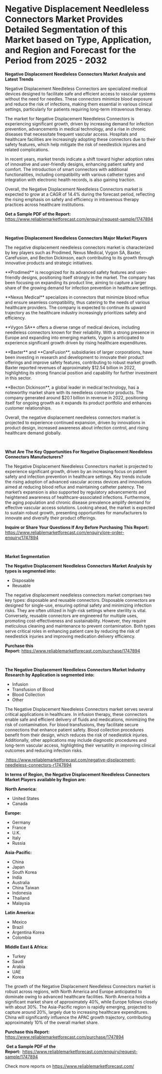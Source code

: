 <p><h1>Negative Displacement Needleless Connectors Market Provides Detailed Segmentation of this Market based on Type, Application, and Region and Forecast for the Period from 2025 - 2032</h1></p><p><strong>Negative Displacement Needleless Connectors Market Analysis and Latest Trends</strong></p>
<p><p>Negative Displacement Needleless Connectors are specialized medical devices designed to facilitate safe and efficient access to vascular systems without the need for needles. These connectors minimize blood exposure and reduce the risk of infections, making them essential in various clinical settings, particularly for patients requiring long-term intravenous therapy. </p><p>The market for Negative Displacement Needleless Connectors is experiencing significant growth, driven by increasing demand for infection prevention, advancements in medical technology, and a rise in chronic diseases that necessitate frequent vascular access. Hospitals and healthcare facilities are increasingly adopting these connectors due to their safety features, which help mitigate the risk of needlestick injuries and related complications.</p><p>In recent years, market trends indicate a shift toward higher adoption rates of innovative and user-friendly designs, enhancing patient safety and comfort. The introduction of smart connectors with additional functionalities, including compatibility with various catheter types and integration with electronic health records, is also gaining traction.</p><p>Overall, the Negative Displacement Needleless Connectors market is expected to grow at a CAGR of 14.4% during the forecast period, reflecting the rising emphasis on safety and efficiency in intravenous therapy practices across healthcare institutions.</p></p>
<p><strong>Get a Sample PDF of the Report:&nbsp;</strong> <a href="https://www.reliablemarketforecast.com/enquiry/request-sample/1747894?utm_campaign=2779&utm_medium=2&utm_source=Github&utm_content=ia&utm_term=03032025&utm_id=negative-displacement-needleless-connectors">https://www.reliablemarketforecast.com/enquiry/request-sample/1747894</a></p>
<p>&nbsp;</p>
<p><strong>Negative Displacement Needleless Connectors Major Market Players</strong></p>
<p><p>The negative displacement needleless connectors market is characterized by key players such as Prodimed, Nexus Medical, Vygon SA, Baxter, CareFusion, and Becton Dickinson, each contributing to its growth through innovative products and strategic initiatives. </p><p>**Prodimed** is recognized for its advanced safety features and user-friendly designs, positioning itself strongly in the market. The company has been focusing on expanding its product line, aiming to capture a larger share of the growing demand for infection prevention in healthcare settings.</p><p>**Nexus Medical** specializes in connectors that minimize blood reflux and ensure seamless compatibility, thus catering to the needs of various healthcare providers. The company is expected to continue its upward trajectory as the healthcare industry increasingly prioritizes safety and efficiency.</p><p>**Vygon SA** offers a diverse range of medical devices, including needleless connectors known for their reliability. With a strong presence in Europe and expanding into emerging markets, Vygon is anticipated to experience significant growth driven by rising healthcare expenditures.</p><p>**Baxter** and **CareFusion**, subsidiaries of larger corporations, have been investing in research and development to innovate their product offerings and improve safety features, contributing to robust market growth. Baxter reported revenues of approximately $12.54 billion in 2022, highlighting its strong financial position and capability for further investment in this sector.</p><p>**Becton Dickinson**, a global leader in medical technology, has a noteworthy market share with its needleless connector products. The company generated around $20.1 billion in revenue in 2022, positioning itself for ongoing growth as it expands its product portfolio and enhances customer relationships.</p><p>Overall, the negative displacement needleless connectors market is projected to experience continued expansion, driven by innovations in product design, increased awareness about infection control, and rising healthcare demand globally.</p></p>
<p>&nbsp;</p>
<p><strong>What Are The Key Opportunities For Negative Displacement Needleless Connectors Manufacturers?</strong></p>
<p><p>The Negative Displacement Needleless Connectors market is projected to experience significant growth, driven by an increasing focus on patient safety and infection prevention in healthcare settings. Key trends include the rising adoption of advanced vascular access devices and innovations aimed at reducing blood reflux and maintaining catheter patency. The market’s expansion is also supported by regulatory advancements and heightened awareness of healthcare-associated infections. Furthermore, the aging population and chronic disease prevalence amplify demand for effective vascular access solutions. Looking ahead, the market is expected to sustain robust growth, presenting opportunities for manufacturers to innovate and diversify their product offerings.</p></p>
<p><strong>Inquire or Share Your Questions If Any Before Purchasing This Report:</strong> <a href="https://www.reliablemarketforecast.com/enquiry/pre-order-enquiry/1747894?utm_campaign=2779&utm_medium=2&utm_source=Github&utm_content=ia&utm_term=03032025&utm_id=negative-displacement-needleless-connectors">https://www.reliablemarketforecast.com/enquiry/pre-order-enquiry/1747894</a></p>
<p>&nbsp;</p>
<p><strong>Market Segmentation</strong></p>
<p><strong>The Negative Displacement Needleless Connectors Market Analysis by types is segmented into:</strong></p>
<p><ul><li>Disposable</li><li>Reusable</li></ul></p>
<p><p>The negative displacement needleless connectors market comprises two key types: disposable and reusable connectors. Disposable connectors are designed for single-use, ensuring optimal safety and minimizing infection risks. They are often utilized in high-risk settings where sterility is vital. Conversely, reusable connectors are engineered for multiple uses, promoting cost-effectiveness and sustainability. However, they require meticulous cleaning and maintenance to prevent contamination. Both types serve critical roles in enhancing patient care by reducing the risk of needlestick injuries and improving medication delivery efficiency.</p></p>
<p><strong>Purchase this Report:&nbsp;</strong><a href="https://www.reliablemarketforecast.com/purchase/1747894?utm_campaign=2779&utm_medium=2&utm_source=Github&utm_content=ia&utm_term=03032025&utm_id=negative-displacement-needleless-connectors">https://www.reliablemarketforecast.com/purchase/1747894</a></p>
<p>&nbsp;</p>
<p><strong>The Negative Displacement Needleless Connectors Market Industry Research by Application is segmented into:</strong></p>
<p><ul><li>Infusion</li><li>Transfusion of Blood</li><li>Blood Collection</li><li>Other</li></ul></p>
<p><p>The Negative Displacement Needleless Connectors market serves several critical applications in healthcare. In infusion therapy, these connectors enable safe and efficient delivery of fluids and medications, minimizing the risk of contamination. For blood transfusions, they facilitate secure connections that enhance patient safety. Blood collection procedures benefit from their design, which reduces the risk of needlestick injuries. Additionally, other applications may include diagnostic procedures and long-term vascular access, highlighting their versatility in improving clinical outcomes and reducing infection risks.</p></p>
<p><a href="https://www.reliablemarketforecast.com/negative-displacement-needleless-connectors-r1747894?utm_campaign=2779&utm_medium=2&utm_source=Github&utm_content=ia&utm_term=03032025&utm_id=negative-displacement-needleless-connectors">&nbsp;https://www.reliablemarketforecast.com/negative-displacement-needleless-connectors-r1747894</a></p>
<p><strong>In terms of Region, the Negative Displacement Needleless Connectors Market Players available by Region are:</strong></p>
<p>
    <p> <strong> North America: </strong>
        <ul>
            <li>United States</li>
            <li>Canada</li>
        </ul>
        </p> 
    <p> <strong> Europe: </strong>
        <ul>
            <li>Germany</li>
            <li>France</li>
            <li>U.K.</li>
            <li>Italy</li>
            <li>Russia</li>
        </ul>
        </p> 
    <p> <strong> Asia-Pacific: </strong>
        <ul>
            <li>China</li>
            <li>Japan</li>
            <li>South Korea</li>
            <li>India</li>
            <li>Australia</li>
            <li>China Taiwan</li>
            <li>Indonesia</li>
            <li>Thailand</li>
            <li>Malaysia</li>
        </ul>
        </p> 
    <p> <strong> Latin America: </strong>
        <ul>
            <li>Mexico</li>
            <li>Brazil</li>
            <li>Argentina Korea</li>
            <li>Colombia</li>
        </ul>
        </p> 
    <p> <strong> Middle East & Africa: </strong>
        <ul>
            <li>Turkey</li>
            <li>Saudi</li>
            <li>Arabia</li>
            <li>UAE</li>
            <li>Korea</li>
        </ul>
    </p>
    </p>
<p><p>The growth of the Negative Displacement Needleless Connectors market is robust across regions, with North America and Europe anticipated to dominate owing to advanced healthcare facilities. North America holds a significant market share of approximately 40%, while Europe follows closely with about 30%. The Asia-Pacific region is rapidly emerging, projected to capture around 20%, largely due to increasing healthcare expenditures. China will significantly influence the APAC growth trajectory, contributing approximately 10% of the overall market share.</p></p>
<p><strong>Purchase this Report: </strong><a href="https://www.reliablemarketforecast.com/purchase/1747894?utm_campaign=2779&utm_medium=2&utm_source=Github&utm_content=ia&utm_term=03032025&utm_id=negative-displacement-needleless-connectors">https://www.reliablemarketforecast.com/purchase/1747894</a></p>
<p>&nbsp;<strong>Get a Sample PDF of the Report:&nbsp;&nbsp;</strong><a href="https://www.reliablemarketforecast.com/enquiry/request-sample/1747894?utm_campaign=2779&utm_medium=2&utm_source=Github&utm_content=ia&utm_term=03032025&utm_id=negative-displacement-needleless-connectors">https://www.reliablemarketforecast.com/enquiry/request-sample/1747894</a></p>
<p><strong></strong></p>
<p>Check more reports on <a href="https://www.reliablemarketforecast.com/?utm_campaign=2779&utm_medium=2&utm_source=Github&utm_content=ia&utm_term=03032025&utm_id=negative-displacement-needleless-connectors">https://www.reliablemarketforecast.com/</a></p>